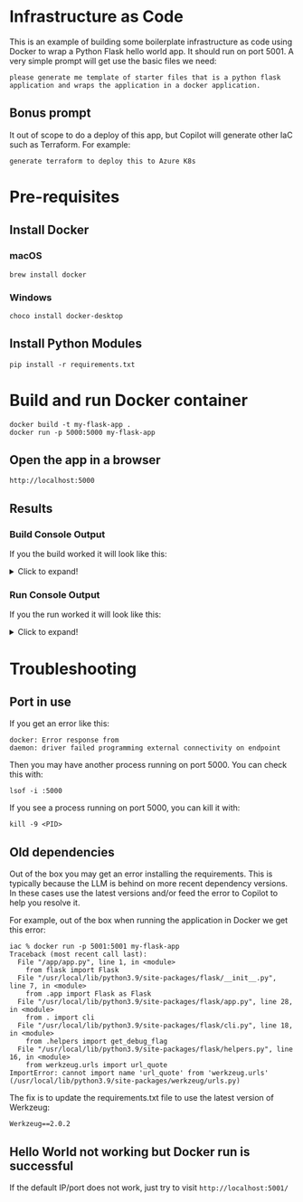 
# Infrastructure as Code

This is an example of building some boilerplate infrastructure as code using Docker to wrap a Python Flask hello world app. It should run on port 5001.
A very simple prompt will get use the basic files we need:

```
please generate me template of starter files that is a python flask application and wraps the application in a docker application.
```

## Bonus prompt

It out of scope to do a deploy of this app, but Copilot will generate other IaC such as Terraform. For example:

```
generate terraform to deploy this to Azure K8s
```

# Pre-requisites

## Install Docker

### macOS

```
brew install docker
```

### Windows

```
choco install docker-desktop
```

## Install Python Modules

```
pip install -r requirements.txt
```

# Build and run Docker container

```
docker build -t my-flask-app .
docker run -p 5000:5000 my-flask-app
```

## Open the app in a browser

```
http://localhost:5000
```

## Results

### Build Console Output

If you the build worked it will look like this:

<details>
  <summary>Click to expand!</summary>

```
iac % docker build -t my-flask-app .      
[+] Building 2.2s (9/9) FINISHED                                                                                                               docker:desktop-linux
 => [internal] load .dockerignore                                                                                                                              0.0s
 => => transferring context: 106B                                                                                                                              0.0s
 => [internal] load build definition from Dockerfile                                                                                                           0.0s
 => => transferring dockerfile: 552B                                                                                                                           0.0s
 => [internal] load metadata for docker.io/library/python:3.9-slim-buster                                                                                      0.2s
 => [1/4] FROM docker.io/library/python:3.9-slim-buster@sha256:320a7a4250aba4249f458872adecf92eea88dc6abd2d76dc5c0f01cac9b53990                                0.0s
 => [internal] load build context                                                                                                                              0.0s
 => => transferring context: 1.47kB                                                                                                                            0.0s
 => CACHED [2/4] WORKDIR /app                                                                                                                                  0.0s
 => [3/4] ADD . /app                                                                                                                                           0.0s
 => [4/4] RUN pip install --no-cache-dir -r requirements.txt                                                                                                   1.8s
 => exporting to image                                                                                                                                         0.1s
 => => exporting layers                                                                                                                                        0.1s
 => => writing image sha256:bacea39869e088affb0c6892fbcd00d5b3892e77b57f2788d205a19d570d7d4b                                                                   0.0s
 => => naming to docker.io/library/my-flask-app                                                                                                                0.0s

What's Next?
  View a summary of image vulnerabilities and recommendations → docker scout quickview
```

</details>

 ### Run Console Output

If you the run worked it will look like this:

<details>
  <summary>Click to expand!</summary>

```
iac % docker run -p 5001:5001 my-flask-app
 * Serving Flask app 'app' (lazy loading)
 * Environment: production
   WARNING: This is a development server. Do not use it in a production deployment.
   Use a production WSGI server instead.
 * Debug mode: off
 * Running on all addresses.
   WARNING: This is a development server. Do not use it in a production deployment.
 * Running on http://172.17.0.2:5001/ (Press CTRL+C to quit)
192.168.65.1 - - [12/Dec/2023 16:51:26] "GET / HTTP/1.1" 200 -
192.168.65.1 - - [12/Dec/2023 16:51:26] "GET /favicon.ico HTTP/1.1" 404 -

```

</details>

# Troubleshooting

## Port in use

If you get an error like this:

```
docker: Error response from
daemon: driver failed programming external connectivity on endpoint
```

Then you may have another process running on port 5000. You can check this with:

```
lsof -i :5000
```

If you see a process running on port 5000, you can kill it with:

```
kill -9 <PID>
```

## Old dependencies

Out of the box you may get an error installing the requirements. This is typically because the LLM is behind on more recent dependency versions. In these cases use the latest versions and/or feed the error to Copilot to help you resolve it.

For example, out of the box when running the application in Docker we get this error:

```
iac % docker run -p 5001:5001 my-flask-app
Traceback (most recent call last):
  File "/app/app.py", line 1, in <module>
    from flask import Flask
  File "/usr/local/lib/python3.9/site-packages/flask/__init__.py", line 7, in <module>
    from .app import Flask as Flask
  File "/usr/local/lib/python3.9/site-packages/flask/app.py", line 28, in <module>
    from . import cli
  File "/usr/local/lib/python3.9/site-packages/flask/cli.py", line 18, in <module>
    from .helpers import get_debug_flag
  File "/usr/local/lib/python3.9/site-packages/flask/helpers.py", line 16, in <module>
    from werkzeug.urls import url_quote
ImportError: cannot import name 'url_quote' from 'werkzeug.urls' (/usr/local/lib/python3.9/site-packages/werkzeug/urls.py)
```

The fix is to update the requirements.txt file to use the latest version of Werkzeug:

```
Werkzeug==2.0.2
```


## Hello World not working but Docker run is successful

If the default IP/port does not work, just try to visit `http://localhost:5001/`